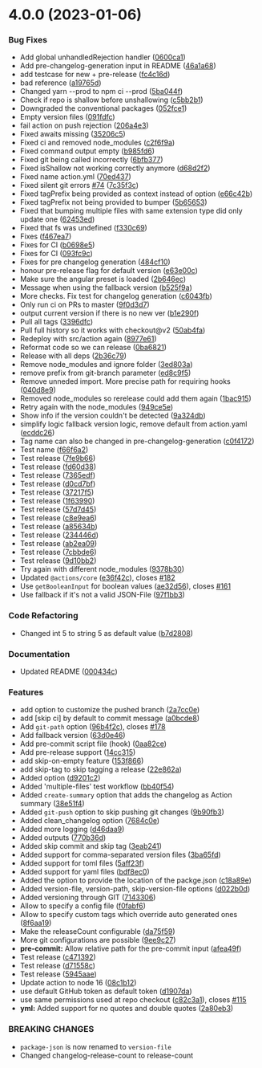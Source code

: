 # 4.0.0 (2023-01-06)


### Bug Fixes

* Add global unhandledRejection handler ([0600ca1](https://github.com/TriPSs/conventional-changelog-action/commit/0600ca1902042ed6a922d78a40b180eadc546142))
* Add pre-changelog-generation input in README ([46a1a68](https://github.com/TriPSs/conventional-changelog-action/commit/46a1a68683081dbea9a2545e842caf17bf0ddab1))
* add testcase for new + pre-release ([fc4c16d](https://github.com/TriPSs/conventional-changelog-action/commit/fc4c16dd9b531599647b491bd1bbb118f6cd24c6))
* bad reference ([a19765d](https://github.com/TriPSs/conventional-changelog-action/commit/a19765d093dc22d5007a1574c6db5d40be9ddf97))
* Changed yarn --prod to npm ci --prod ([5ba044f](https://github.com/TriPSs/conventional-changelog-action/commit/5ba044f581579411517848e186a425258f30556a))
* Check if repo is shallow before unshallowing ([c5bb2b1](https://github.com/TriPSs/conventional-changelog-action/commit/c5bb2b18afb00739c65c2bee9fc9bb6da52a8c90))
* Downgraded the conventional packages ([052fce1](https://github.com/TriPSs/conventional-changelog-action/commit/052fce1f3fc33b9194f6e7ea5793691128ee732b))
* Empty version files ([091fdfc](https://github.com/TriPSs/conventional-changelog-action/commit/091fdfc6a55a151e3adff5ada382986ead85d58e))
* fail action on push rejection ([206a4e3](https://github.com/TriPSs/conventional-changelog-action/commit/206a4e313a58d868e56629ca59a29a5d8e0105ea))
* Fixed awaits missing ([35206c5](https://github.com/TriPSs/conventional-changelog-action/commit/35206c51048844fb3e645398b5c9a0f692f8bb56))
* Fixed ci and removed node_modules ([c2f6f9a](https://github.com/TriPSs/conventional-changelog-action/commit/c2f6f9ae3055a752fd6437121bbffc4434354e1a))
* Fixed command output empty ([b985fd6](https://github.com/TriPSs/conventional-changelog-action/commit/b985fd640ab6d046da88a5817b9f3437d67696f5))
* Fixed git being called incorrectly ([6bfb377](https://github.com/TriPSs/conventional-changelog-action/commit/6bfb377c32c27e881a77139109c1d40afed12415))
* Fixed isShallow not working correctly anymore ([d68d2f2](https://github.com/TriPSs/conventional-changelog-action/commit/d68d2f2010d17f69267400f329baee761a8e8428))
* Fixed name action.yml ([70ed437](https://github.com/TriPSs/conventional-changelog-action/commit/70ed437cb42d5ad01303d98797a7988fe1266f6b))
* Fixed silent git errors [#74](https://github.com/TriPSs/conventional-changelog-action/issues/74) ([7c35f3c](https://github.com/TriPSs/conventional-changelog-action/commit/7c35f3c2863828a71323a49e16c5542c789591f9))
* Fixed tagPrefix being provided as context instead of option ([e66c42b](https://github.com/TriPSs/conventional-changelog-action/commit/e66c42b7603eadc663e120f1355b7da328301ece))
* Fixed tagPrefix not being provided to bumper ([5b65653](https://github.com/TriPSs/conventional-changelog-action/commit/5b65653fe8cedf1219e523bf44ee0a7453dcc8d2))
* Fixed that bumping multiple files with same extension type did only update one ([62453ed](https://github.com/TriPSs/conventional-changelog-action/commit/62453ed268eb6e82fcaf11351ce4cdd4f4b323aa))
* Fixed that fs was undefined ([f330c69](https://github.com/TriPSs/conventional-changelog-action/commit/f330c69c10a12faa1919e691a71fbdda3b3ba238))
* Fixes ([f467ea7](https://github.com/TriPSs/conventional-changelog-action/commit/f467ea783254be918b70be58fa1aca0ab0c9ac80))
* Fixes for CI ([b0698e5](https://github.com/TriPSs/conventional-changelog-action/commit/b0698e5e9b298cc4a6d95889e38638d8d6fd35fa))
* Fixes for CI ([093fc9c](https://github.com/TriPSs/conventional-changelog-action/commit/093fc9c7c21c99f362e43df6c572f02b0bf6fc8e))
* Fixes for pre changelog generation ([484cf10](https://github.com/TriPSs/conventional-changelog-action/commit/484cf104714fbe499d83bd2818038e8c14e8ce98))
* honour pre-release flag for default version ([e63e00c](https://github.com/TriPSs/conventional-changelog-action/commit/e63e00c563bd7191db28f0e8c5308adc2bd840c6))
* Make sure the angular preset is loaded ([2b646ec](https://github.com/TriPSs/conventional-changelog-action/commit/2b646ec8807a2e493c68cab23071c47d385acbd6))
* Message when using the fallback version ([b525f9a](https://github.com/TriPSs/conventional-changelog-action/commit/b525f9ae66cb03aa2a58cd043963504b911bac31))
* More checks. Fix test for changelog generation ([c6043fb](https://github.com/TriPSs/conventional-changelog-action/commit/c6043fb4f9cc46d59dea99e88ebae07976b3a87f))
* Only run ci on PRs to master ([9f0d3d7](https://github.com/TriPSs/conventional-changelog-action/commit/9f0d3d7508a2dd13f6289944ddae48aca0510d6d))
* output current version if there is no new ver ([b1e290f](https://github.com/TriPSs/conventional-changelog-action/commit/b1e290f44d9e4e0a29d536146cf1fb073172cf9d))
* Pull all tags ([3396dfc](https://github.com/TriPSs/conventional-changelog-action/commit/3396dfc4323e48de090308fff522ef4c557f73e5))
* Pull full history so it works with checkout@v2 ([50ab4fa](https://github.com/TriPSs/conventional-changelog-action/commit/50ab4fa80a641d1a198fb5fe17536a5db6a39a3a))
* Redeploy with src/action again ([8977e61](https://github.com/TriPSs/conventional-changelog-action/commit/8977e6168a89eec51d459921bc0a85f7aaa494c6))
* Reformat code so we can release ([0ba6821](https://github.com/TriPSs/conventional-changelog-action/commit/0ba68212f41940954beb406ee679b4e89c792a3a))
* Release with all deps ([2b36c79](https://github.com/TriPSs/conventional-changelog-action/commit/2b36c79d01330e9272a6f28e9f019a7c6203425e))
* Remove node_modules and ignore folder ([3ed803a](https://github.com/TriPSs/conventional-changelog-action/commit/3ed803a60bcddc0bf9a18d441c3a1c52bdab2477))
* remove prefix from git-branch parameter ([ed8c9f5](https://github.com/TriPSs/conventional-changelog-action/commit/ed8c9f5217f4f759142cc4f425583a5530aa3370))
* Remove unneded import. More precise path for requiring hooks ([040d8e9](https://github.com/TriPSs/conventional-changelog-action/commit/040d8e90f4548fdebc6fe291763582d202c62e88))
* Removed node_modules so rerelease could add them again ([1bac915](https://github.com/TriPSs/conventional-changelog-action/commit/1bac915367fb7a9aef99bf8df172e524b4614909))
* Retry again with the node_modules ([949ce5e](https://github.com/TriPSs/conventional-changelog-action/commit/949ce5e5a6447f5232585b381468821acbf713f2))
* Show info if the version couldn't be detected ([9a324db](https://github.com/TriPSs/conventional-changelog-action/commit/9a324dbd51d0d32c1b9df1a291e14cc20a5bbaff))
* simplify logic fallback version logic, remove default from action.yaml ([ecddc26](https://github.com/TriPSs/conventional-changelog-action/commit/ecddc262291a3d768c04c52d31af23d1cf2e6d84))
* Tag name can also be changed in pre-changelog-generation ([c0f4172](https://github.com/TriPSs/conventional-changelog-action/commit/c0f41727e6b6df5561d358a6bb0aaded9c25da61))
* Test name ([f66f6a2](https://github.com/TriPSs/conventional-changelog-action/commit/f66f6a29a71c9b5ee636cef9ee022f127da37304))
* Test release ([7fe9b66](https://github.com/TriPSs/conventional-changelog-action/commit/7fe9b661515076d5b01caf208e48d85e63c060a5))
* Test release ([fd60d38](https://github.com/TriPSs/conventional-changelog-action/commit/fd60d3839eb39542e4bc8c56a3a33aa41f25247a))
* Test release ([7365edf](https://github.com/TriPSs/conventional-changelog-action/commit/7365edf6f58d23baf8383668f83170dcb46bf5e6))
* Test release ([d0cd7bf](https://github.com/TriPSs/conventional-changelog-action/commit/d0cd7bf31f1a8e24ef4d44422d3fb9a4c694c89a))
* Test release ([37217f5](https://github.com/TriPSs/conventional-changelog-action/commit/37217f530cbbb866612b86d6c8a27d068d16e652))
* Test release ([1f63990](https://github.com/TriPSs/conventional-changelog-action/commit/1f63990fabc8bbf5d7cf9b234a4eb75c350518c3))
* Test release ([57d7d45](https://github.com/TriPSs/conventional-changelog-action/commit/57d7d4594f47d66d8de3eb1b7f4207130a7697ac))
* Test release ([c8e9ea6](https://github.com/TriPSs/conventional-changelog-action/commit/c8e9ea6338b809f0b2fb3b4e0ce037d7b26d7325))
* Test release ([a85634b](https://github.com/TriPSs/conventional-changelog-action/commit/a85634b8c7dc152dc1cf027ba5a91df6634f9ef2))
* Test release ([234446d](https://github.com/TriPSs/conventional-changelog-action/commit/234446dc90c9969a41a3bd97841e47adf81b50ee))
* Test release ([ab2ea09](https://github.com/TriPSs/conventional-changelog-action/commit/ab2ea0974adb27fd4e2bb45fd21e51b2c8181c27))
* Test release ([7cbbde6](https://github.com/TriPSs/conventional-changelog-action/commit/7cbbde6d9f2fc92e95b50eb8474ed08437ffe6f3))
* Test release ([9d10bb2](https://github.com/TriPSs/conventional-changelog-action/commit/9d10bb22adb57a2b4953272c7a938af9ab4f301b))
* Try again with different node_modules ([9378b30](https://github.com/TriPSs/conventional-changelog-action/commit/9378b3051abbd2f793956f852cdc7bac0fea7d9c))
* Updated `@actions/core` ([e36f42c](https://github.com/TriPSs/conventional-changelog-action/commit/e36f42c737692496073caba5e3f3a473226ce270)), closes [#182](https://github.com/TriPSs/conventional-changelog-action/issues/182)
* Use `getBooleanInput` for boolean values ([ae32d56](https://github.com/TriPSs/conventional-changelog-action/commit/ae32d567b6902c5fd23868ef5717c1d5127fe06a)), closes [#161](https://github.com/TriPSs/conventional-changelog-action/issues/161)
* Use fallback if it's not a valid JSON-File ([97f1bb3](https://github.com/TriPSs/conventional-changelog-action/commit/97f1bb3543e6f2480ef3e699fc695ecb8b3f881b))


### Code Refactoring

* Changed int 5 to string 5 as default value ([b7d2808](https://github.com/TriPSs/conventional-changelog-action/commit/b7d28084e6d04b3b171793bfb8b28e47efb23025))


### Documentation

* Updated README ([000434c](https://github.com/TriPSs/conventional-changelog-action/commit/000434c4469403159c004a4ed0f5715a06f80448))


### Features

* add  option to customize the pushed branch ([2a7cc0e](https://github.com/TriPSs/conventional-changelog-action/commit/2a7cc0e9fbcbe6b93a27411f1e194c331dc98a6b))
* add [skip ci] by default to commit message ([a0bcde8](https://github.com/TriPSs/conventional-changelog-action/commit/a0bcde8dcf6c731817d1142609d778fd4367ae05))
* Add `git-path` option ([96b4f2c](https://github.com/TriPSs/conventional-changelog-action/commit/96b4f2ca996f2193165c87e184b8a765102c814c)), closes [#178](https://github.com/TriPSs/conventional-changelog-action/issues/178)
* Add fallback version ([63d0e46](https://github.com/TriPSs/conventional-changelog-action/commit/63d0e46a0b69e3db3f7a5f44e963323afc35d29c))
* Add pre-commit script file (hook) ([0aa82ce](https://github.com/TriPSs/conventional-changelog-action/commit/0aa82ce2ad5a23a200c8ce1eeba32eaefc846d9a))
* Add pre-release support ([14cc315](https://github.com/TriPSs/conventional-changelog-action/commit/14cc315abe788497f54c3eb3c734963ffbf6cc3e))
* add skip-on-empty feature ([153f866](https://github.com/TriPSs/conventional-changelog-action/commit/153f866251ba4d7c33881dbf082bb1e17974e2a1))
* add skip-tag to skip tagging a release ([22e862a](https://github.com/TriPSs/conventional-changelog-action/commit/22e862a0ab69410642c4182cd9ee27a23d8c63a0))
* Added  option ([d9201c2](https://github.com/TriPSs/conventional-changelog-action/commit/d9201c2107f9c691396768f75fe261ad3588b413))
* Added 'multiple-files' test workflow ([bb40f54](https://github.com/TriPSs/conventional-changelog-action/commit/bb40f54b50fdae3a1a084b597370e7e0f95c28ab))
* Added `create-summary` option that adds the changelog as Action summary ([38e51f4](https://github.com/TriPSs/conventional-changelog-action/commit/38e51f47d7298945df398f8d89bf474ff1198df3))
* Added `git-push` option to skip pushing git changes ([9b90fb3](https://github.com/TriPSs/conventional-changelog-action/commit/9b90fb3eeafcfac330320d99235c4462cd7c7614))
* Added clean_changelog option ([7684c0e](https://github.com/TriPSs/conventional-changelog-action/commit/7684c0e755c006004c61d6a6c12e748fee34179d))
* Added more logging ([d46daa9](https://github.com/TriPSs/conventional-changelog-action/commit/d46daa9a537c6d12a6ec4d859e55ef76372a15a8))
* Added outputs ([770b36d](https://github.com/TriPSs/conventional-changelog-action/commit/770b36d584ef48fe4e0ef7d808d18e5cb0031462))
* Added skip commit and skip tag ([3eab241](https://github.com/TriPSs/conventional-changelog-action/commit/3eab2417f9b3e1db3d630b6ec1820106da9a21a9))
* Added support for comma-separated version files ([3ba65fd](https://github.com/TriPSs/conventional-changelog-action/commit/3ba65fd7f7bff6e1c60178d49632067c6a8d6bfa))
* Added support for toml files ([5aff23f](https://github.com/TriPSs/conventional-changelog-action/commit/5aff23f51411f417adf6ea22364d158d335a5fce))
* Added support for yaml files ([bdf8ec0](https://github.com/TriPSs/conventional-changelog-action/commit/bdf8ec04e6f0d493ef859df06ffbeecb1f47a970))
* Added the option to provide the location of the packge.json ([c18a89e](https://github.com/TriPSs/conventional-changelog-action/commit/c18a89eed164e4414b30da38013938f498abef11))
* Added version-file, version-path, skip-version-file options ([d022b0d](https://github.com/TriPSs/conventional-changelog-action/commit/d022b0d7e98b6b13ce0af3e6c44a550256b0ca59))
* Added versioning through GIT ([7143306](https://github.com/TriPSs/conventional-changelog-action/commit/714330612535ae25eb483d0f24fb2fe0c091dc86))
* Allow to specify a config file ([f0fabf6](https://github.com/TriPSs/conventional-changelog-action/commit/f0fabf6d88a3b7cef366530cc9cad6160a00d128))
* Allow to specify custom tags which override auto generated ones ([8f6aa19](https://github.com/TriPSs/conventional-changelog-action/commit/8f6aa1969f7dd949c0b8c6456c792fa55dd21ce5))
* Make the releaseCount configurable ([da75f59](https://github.com/TriPSs/conventional-changelog-action/commit/da75f5939add67131c5c804a1e2973ba6667957b))
* More git configurations are possible ([9ee9c27](https://github.com/TriPSs/conventional-changelog-action/commit/9ee9c274488b9013bf3dd5e5a1f9af3345901f7e))
* **pre-commit:** Allow relative path for the pre-commit input ([afea49f](https://github.com/TriPSs/conventional-changelog-action/commit/afea49fa57e678f9c8117d73415a488600b3cd28))
* Test release ([c471392](https://github.com/TriPSs/conventional-changelog-action/commit/c47139231d3289a08ee39c0b1978b9e935d456a5))
* Test release ([d71558c](https://github.com/TriPSs/conventional-changelog-action/commit/d71558cec69d773fb6846734b57ff55a6d7b3648))
* Test release ([5945aae](https://github.com/TriPSs/conventional-changelog-action/commit/5945aaed8f5e59d227742dd35670381cf444aa93))
* Update action to node 16 ([08c1b12](https://github.com/TriPSs/conventional-changelog-action/commit/08c1b1237bb2dbed93fa7ecba9c334f094cb6b0b))
* use default GitHub token as default token ([d1907da](https://github.com/TriPSs/conventional-changelog-action/commit/d1907daae2d8e03d0a63daec2099349817a4a1fc))
* use same permissions used at repo checkout ([c82c3a1](https://github.com/TriPSs/conventional-changelog-action/commit/c82c3a1b1de521412af47239e9d46a2c49e7c8c7)), closes [#115](https://github.com/TriPSs/conventional-changelog-action/issues/115)
* **yml:** Added support for no quotes and double quotes ([2a80eb3](https://github.com/TriPSs/conventional-changelog-action/commit/2a80eb3e4a1914fcd08a6ae083fa7a94c94d8137))


### BREAKING CHANGES

* `package-json` is now renamed to `version-file`
* Changed changelog-release-count to release-count



